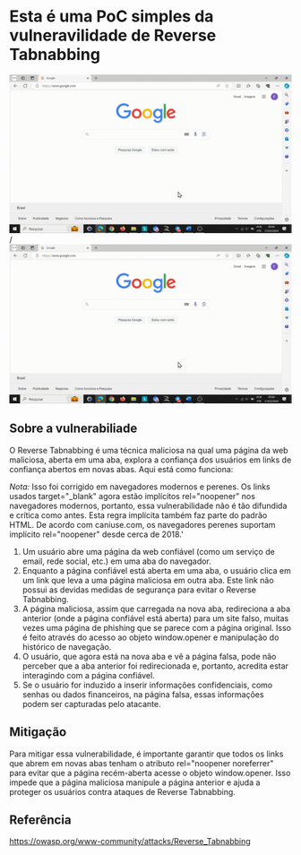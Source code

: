 # Esta é uma PoC simples da vulneravilidade de Reverse Tabnabbing

![Alt text](poc-exemplo.gif) / ![](poc-exemplo.gif)

## Sobre a vulnerabiliade
O Reverse Tabnabbing é uma técnica maliciosa na qual uma página da web maliciosa, aberta em uma aba, explora a confiança dos usuários em links de confiança abertos em novas abas. Aqui está como funciona:

*Nota:* Isso foi corrigido em navegadores modernos e perenes. Os links usados target="_blank" ​​​​agora estão implícitos rel="noopener" nos navegadores modernos, portanto, essa vulnerabilidade não é tão difundida e crítica como antes. Esta regra implícita também faz parte do padrão HTML. De acordo com caniuse.com, os navegadores perenes suportam implícito rel="noopener" desde cerca de 2018.'

1. Um usuário abre uma página da web confiável (como um serviço de email, rede social, etc.) em uma aba do navegador.
2. Enquanto a página confiável está aberta em uma aba, o usuário clica em um link que leva a uma página maliciosa em outra aba. Este link não possui as devidas medidas de segurança para evitar o Reverse Tabnabbing.
3. A página maliciosa, assim que carregada na nova aba, redireciona a aba anterior (onde a página confiável está aberta) para um site falso, muitas vezes uma página de phishing que se parece com a página original. Isso é feito através do acesso ao objeto window.opener e manipulação do histórico de navegação.
4. O usuário, que agora está na nova aba e vê a página falsa, pode não perceber que a aba anterior foi redirecionada e, portanto, acredita estar interagindo com a página confiável.
5. Se o usuário for induzido a inserir informações confidenciais, como senhas ou dados financeiros, na página falsa, essas informações podem ser capturadas pelo atacante.

## Mitigação
Para mitigar essa vulnerabilidade, é importante garantir que todos os links que abrem em novas abas tenham o atributo rel="noopener noreferrer" para evitar que a página recém-aberta acesse o objeto window.opener. Isso impede que a página maliciosa manipule a página anterior e ajuda a proteger os usuários contra ataques de Reverse Tabnabbing.

## Referência
https://owasp.org/www-community/attacks/Reverse_Tabnabbing
